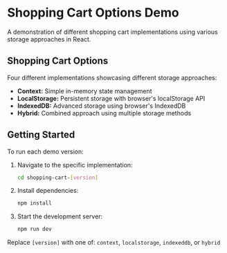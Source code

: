 # Shopping Cart Options Demo

A demonstration of different shopping cart implementations using various storage approaches in React.

## Shopping Cart Options

Four different implementations showcasing different storage approaches:

- **Context:** Simple in-memory state management
- **LocalStorage:** Persistent storage with browser's localStorage API
- **IndexedDB:** Advanced storage using browser's IndexedDB
- **Hybrid:** Combined approach using multiple storage methods

## Getting Started

To run each demo version:

1. Navigate to the specific implementation:
   ```bash
   cd shopping-cart-[version]
   ```

2. Install dependencies:
   ```bash
   npm install
   ```

3. Start the development server:
   ```bash
   npm run dev
   ```

Replace `[version]` with one of: `context`, `localstorage`, `indexeddb`, or `hybrid`
 
